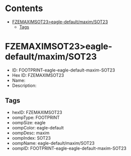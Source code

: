 



Contents
========

* [FZEMAXIMSOT23>eagle-default/maxim/SOT23](#fzemaximsot23eagle-defaultmaximsot23)
	* [Tags](#tags)

# FZEMAXIMSOT23>eagle-default/maxim/SOT23

- ID: FOOTPRINT-eagle-eagle-default-maxim-SOT23
- Hex ID: FZEMAXIMSOT23
- Name: 
- Description: 

## Tags

- hexID: FZEMAXIMSOT23
- oompType: FOOTPRINT
- oompSize: eagle
- oompColor: eagle-default
- oompDesc: maxim
- oompIndex: SOT23
- oompName: eagle-default/maxim/SOT23
- oompID: FOOTPRINT-eagle-eagle-default-maxim-SOT23
